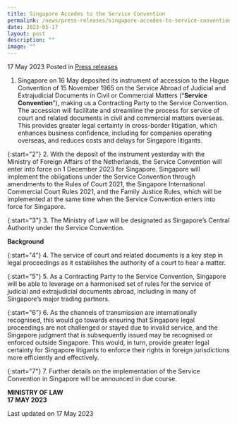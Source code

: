 ```yaml
---
title: Singapore Accedes to the Service Convention
permalink: /news/press-releases/singapore-accedes-to-service-convention/
date: 2023-05-17
layout: post
description: ""
image: ""
---
```

17 May 2023 Posted in [Press releases](/news/press-releases)

1.  Singapore on 16 May deposited its instrument of accession to the Hague Convention of 15 
November 1965 on the Service Abroad of Judicial and Extrajudicial Documents in Civil or Commercial Matters (“**Service Convention**”), making us a Contracting Party to the Service Convention. The accession will facilitate and streamline the process for service of court and related documents in civil and commercial matters overseas. This provides greater legal certainty in cross-border litigation, which enhances business confidence, including for companies operating overseas, and reduces costs and delays for Singapore litigants.

{:start="2"} 
2. With the deposit of the instrument yesterday with the Ministry of Foreign Affairs of the Netherlands, the Service Convention will enter into force on 1 December 2023 for Singapore. Singapore will implement the obligations under the Service Convention through amendments to the Rules of Court 2021, the Singapore International Commercial Court Rules 2021, and the Family Justice Rules, which will be implemented at the same time when the Service Convention enters into force for Singapore.

{:start="3"} 
3. The Ministry of Law will be designated as Singapore’s Central Authority under the Service Convention.

**Background**

{:start="4"} 
4. The service of court and related documents is a key step in legal proceedings as it establishes the authority of a court to hear a matter.

{:start="5"} 
5. As a Contracting Party to the Service Convention, Singapore will be able to leverage on a harmonised set of rules for the service of judicial and extrajudicial documents abroad, including in many of Singapore’s major trading partners.

{:start="6"} 
6. As the channels of transmission are internationally recognised, this would go towards ensuring that Singapore legal proceedings are not challenged or stayed due to invalid service, and the Singapore judgment that is subsequently issued may be recognised or enforced outside Singapore. This would, in turn, provide greater legal certainty for Singapore litigants to enforce their rights in foreign jurisdictions more efficiently and effectively.

{:start="7"} 
7. Further details on the implementation of the Service Convention in Singapore will be announced in due course.

**MINISTRY OF LAW**
<br>**17 MAY 2023**

<p class="right-side-updated">Last updated on 17 May 2023</p>